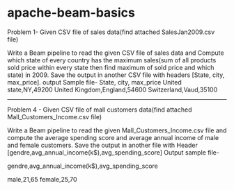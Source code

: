 # apache-beam-basics

Problem 1-
Given CSV file of sales data(find attached SalesJan2009.csv file)


Write a Beam pipeline to read the given CSV file of sales data and Compute which state of every country has the maximum sales(sum of all products sold price within every state then find maximum of sold price and which state) in 2009. Save the output in another CSV file with headers [State, city, max_price].
output Sample file-
State, city, max_price
United state,NY,49200
United Kingdom,England,54600
Switzerland,Vaud,35100

----------------------------------------------------------------------------------------------------------------------------------------------------------------------------------------------------------------------------------------------------------------------------------------------------------------------------------------
Problem 4 -
Given CSV file of  mall customers data(find attached Mall_Customers_Income.csv file)


Write a Beam pipeline to read the given Mall_Customers_Income.csv  file and compute the average spending score and average annual income of male and female customers. Save the output in another file with Header [gendre,avg_annual_income(k$),avg_spending_score]
Output sample file-

gendre,avg_annual_income(k$),avg_spending_score

male,21,65
female,25,70
